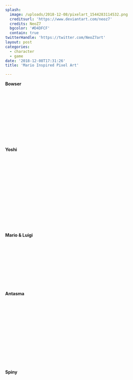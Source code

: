 ```yaml
---
splash:
  image: /uploads/2018-12-08/pixelart_1544283114532.png
  creditsurl: 'https://www.deviantart.com/neoz7'
  credits: NeoZ7
  bgcolor: '#D4DFCF'
  contain: true
twitterHandle: 'https://twitter.com/NeoZ7art'
layout: post
categories:
  - character
  - game
date: '2018-12-08T17:31:26'
title: 'Mario Inspired Pixel Art'

---
```

<p><strong>Bowser</strong></p><figure contenteditable="false"><img src="data:image/svg+xml;utf8,&lt;svg xmlns=&quot;http://www.w3.org/2000/svg&quot; xmlns:xlink=&quot;http://www.w3.org/1999/xlink&quot; width=&quot;141&quot; height=&quot;166&quot;&gt;&lt;/svg&gt;" width="141" height="166" data-src="/uploads/2018-12-08/pixelart_1544283253175.png"></figure><p><strong>Yoshi</strong></p><figure contenteditable="false"><img src="data:image/svg+xml;utf8,&lt;svg xmlns=&quot;http://www.w3.org/2000/svg&quot; xmlns:xlink=&quot;http://www.w3.org/1999/xlink&quot; width=&quot;166&quot; height=&quot;230&quot;&gt;&lt;/svg&gt;" width="166" height="230" data-src="/uploads/2018-12-08/pixelart_1544283944465.png"></figure><p><strong>Mario &amp; Luigi</strong></p><figure contenteditable="false"><img src="data:image/svg+xml;utf8,&lt;svg xmlns=&quot;http://www.w3.org/2000/svg&quot; xmlns:xlink=&quot;http://www.w3.org/1999/xlink&quot; width=&quot;148&quot; height=&quot;143&quot;&gt;&lt;/svg&gt;" width="148" height="143" data-src="/uploads/2018-12-08/pixelart_1544283991596.png"></figure><p><strong>Antasma</strong></p><figure contenteditable="false"><img src="data:image/svg+xml;utf8,&lt;svg xmlns=&quot;http://www.w3.org/2000/svg&quot; xmlns:xlink=&quot;http://www.w3.org/1999/xlink&quot; width=&quot;202&quot; height=&quot;207&quot;&gt;&lt;/svg&gt;" width="202" height="207" data-src="/uploads/2018-12-08/pixelart_1544284080345.png"></figure><p><strong>Spiny</strong></p><figure contenteditable="false"><img src="data:image/svg+xml;utf8,&lt;svg xmlns=&quot;http://www.w3.org/2000/svg&quot; xmlns:xlink=&quot;http://www.w3.org/1999/xlink&quot; width=&quot;300&quot; height=&quot;190&quot;&gt;&lt;/svg&gt;" width="300" height="190" data-src="/uploads/2018-12-08/pixelart_1544284123113.png"></figure><p><strong><span class="ql-cursor">﻿﻿﻿</span></strong></p>